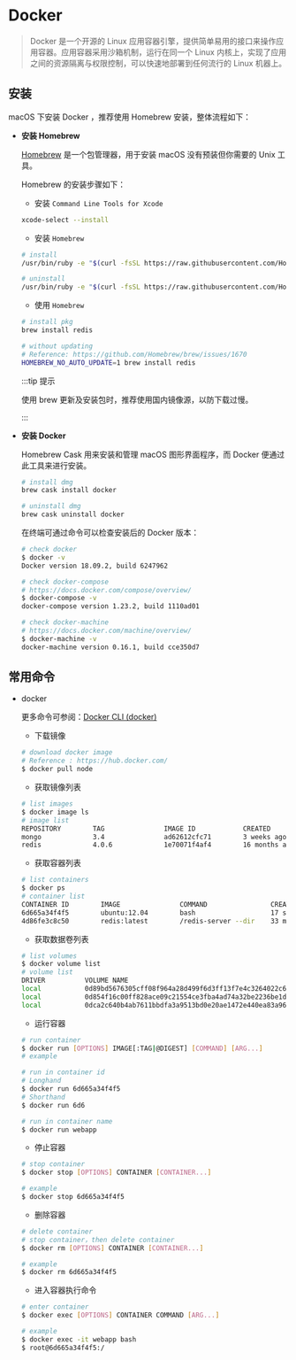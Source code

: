# Docker

> Docker 是一个开源的 Linux 应用容器引擎，提供简单易用的接口来操作应用容器。应用容器采用沙箱机制，运行在同一个 Linux 内核上，实现了应用之间的资源隔离与权限控制，可以快速地部署到任何流行的 Linux 机器上。

## 安装

macOS 下安装 Docker ，推荐使用 Homebrew 安装，整体流程如下：

- **安装 Homebrew**

  [Homebrew](https://brew.sh/) 是一个包管理器，用于安装 macOS 没有预装但你需要的 Unix 工具。

  Homebrew 的安装步骤如下：

  - 安装 <code>Command Line Tools for Xcode</code>

  ```bash
  xcode-select --install
  ```

  - 安装 <code>Homebrew</code>

  ```bash
  # install
  /usr/bin/ruby -e "$(curl -fsSL https://raw.githubusercontent.com/Homebrew/install/master/install)"

  # uninstall
  /usr/bin/ruby -e "$(curl -fsSL https://raw.githubusercontent.com/Homebrew/install/master/uninstall)"
  ```

  - 使用 <code>Homebrew</code>

  ```bash
  # install pkg
  brew install redis

  # without updating
  # Reference: https://github.com/Homebrew/brew/issues/1670
  HOMEBREW_NO_AUTO_UPDATE=1 brew install redis
  ```

  :::tip 提示

  使用 brew 更新及安装包时，推荐使用国内镜像源，以防下载过慢。

  :::

- **安装 Docker**

  Homebrew Cask 用来安装和管理 macOS 图形界面程序，而 Docker 便通过此工具来进行安装。

  ```bash
  # install dmg
  brew cask install docker

  # uninstall dmg
  brew cask uninstall docker
  ```

  在终端可通过命令可以检查安装后的 Docker 版本：

  ```bash
  # check docker
  $ docker -v
  Docker version 18.09.2, build 6247962

  # check docker-compose
  # https://docs.docker.com/compose/overview/
  $ docker-compose -v
  docker-compose version 1.23.2, build 1110ad01

  # check docker-machine
  # https://docs.docker.com/machine/overview/
  $ docker-machine -v
  docker-machine version 0.16.1, build cce350d7
  ```

## 常用命令

- docker

  更多命令可参阅：[Docker CLI (docker)](https://docs.docker.com/engine/reference/run/)

  - 下载镜像

  ```bash
  # download docker image
  # Reference : https://hub.docker.com/
  $ docker pull node
  ```

  - 获取镜像列表

  ```bash
  # list images
  $ docker image ls
  # image list
  REPOSITORY        TAG               IMAGE ID            CREATED             SIZE
  mongo             3.4               ad62612cfc71        3 weeks ago         425MB
  redis             4.0.6             1e70071f4af4        16 months ago       107MB
  ```

  - 获取容器列表

  ```bash
  # list containers
  $ docker ps
  # container list
  CONTAINER ID        IMAGE               COMMAND                CREATED              STATUS              PORTS               NAMES
  6d665a34f4f5        ubuntu:12.04        bash                   17 seconds ago       Up 16 seconds       3300-3310/tcp       webapp
  4d86fe3c8c50        redis:latest        /redis-server --dir    33 minutes ago       Up 33 minutes       6379/tcp            redis
  ```

  - 获取数据卷列表

  ```bash
  # list volumes
  $ docker volume list
  # volume list
  DRIVER          VOLUME NAME
  local           0d89bd5676305cff08f964a28d499f6d3ff13f7e4c3264022c646c61d1a01bf3
  local           0d854f16c00ff828ace09c21554ce3fba4ad74a32be2236be1dcc208b9e7929d
  local           0dca2c640b4ab7611bbdfa3a9513bd0e20ae1472e440ea83a96a4501a5052220
  ```

  - 运行容器

  ```bash
  # run container
  $ docker run [OPTIONS] IMAGE[:TAG|@DIGEST] [COMMAND] [ARG...]
  # example

  # run in container id
  # Longhand
  $ docker run 6d665a34f4f5 
  # Shorthand
  $ docker run 6d6

  # run in container name
  $ docker run webapp
  ```

  - 停止容器

  ```bash
  # stop container
  $ docker stop [OPTIONS] CONTAINER [CONTAINER...]

  # example
  $ docker stop 6d665a34f4f5 
  ```

  - 删除容器

  ```bash
  # delete container
  # stop container，then delete container
  $ docker rm [OPTIONS] CONTAINER [CONTAINER...]

  # example
  $ docker rm 6d665a34f4f5 
  ```

  - 进入容器执行命令

  ```bash
  # enter container
  $ docker exec [OPTIONS] CONTAINER COMMAND [ARG...]

  # example
  $ docker exec -it webapp bash
  $ root@6d665a34f4f5:/
  ```
